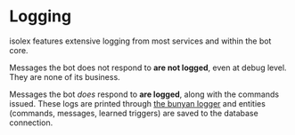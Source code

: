 # Logging

isolex features extensive logging from most services and within the bot core.

Messages the bot does not respond to **are not logged**, even at debug level. They are none of its business.

Messages the bot *does* respond to **are logged**, along with the commands issued. These logs are printed through
[the bunyan logger](https://github.com/trentm/node-bunyan) and entities (commands, messages, learned triggers) are
saved to the database connection.
